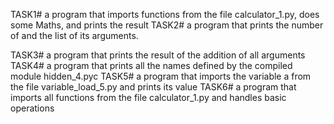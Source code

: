 TASK1#  a program that imports functions from the file calculator_1.py, does some Maths, and prints the result
TASK2#  a program that prints the number of and the list of its arguments.

TASK3# a program that prints the result of the addition of all arguments
TASK4# a program that prints all the names defined by the compiled module hidden_4.pyc 
TASK5# a program that imports the variable a from the file variable_load_5.py and prints its value
TASK6# a program that imports all functions from the file calculator_1.py and handles basic operations